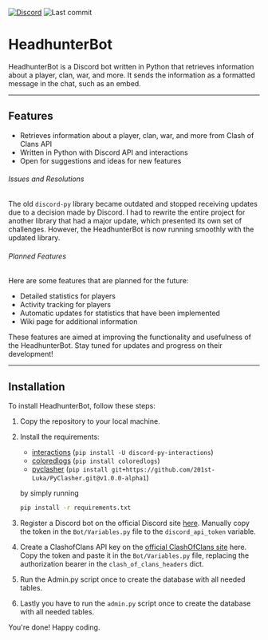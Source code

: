[![Discord][discord_shield]][discord_url] ![Last commit][last_commit_shield]

# HeadhunterBot

HeadhunterBot is a Discord bot written in Python that retrieves information about a player, clan, war, and more. It sends the information as a formatted message in the chat, such as an embed.

---

## Features

- Retrieves information about a player, clan, war, and more from Clash of Clans API
- Written in Python with Discord API and interactions
- Open for suggestions and ideas for new features


###### Issues and Resolutions

The old `discord-py` library became outdated and stopped receiving updates due to a decision made by Discord. I had to rewrite the entire project for another library that had a major update, which presented its own set of challenges. However, the HeadhunterBot is now running smoothly with the updated library.

###### Planned Features

Here are some features that are planned for the future:

- Detailed statistics for players
- Activity tracking for players
- Automatic updates for statistics that have been implemented
- Wiki page for additional information

These features are aimed at improving the functionality and usefulness of the HeadhunterBot. Stay tuned for updates and progress on their development!

---

## Installation

To install HeadhunterBot, follow these steps:

1. Copy the repository to your local machine.
2. Install the requirements: 
   - [interactions](https://pypi.org/project/discord-py-interactions/) (`pip install -U discord-py-interactions`) 
   - [coloredlogs](https://pypi.org/project/coloredlogs/) (`pip install coloredlogs`)
   - [pyclasher](https://github.com/201st-Luka/PyClasher.git@v1.0.0-alpha1) (`pip install git+https://github.com/201st-Luka/PyClasher.git@v1.0.0-alpha1`)
   
   by simply running
   
   ```bash
   pip install -r requirements.txt
   ```
   
3. Register a Discord bot on the official Discord site [here](https://discord.com/developers/applications). Manually copy the token in the `Bot/Variables.py` file to the `discord_api_token` variable.
4. Create a ClashofClans API key on the [official ClashOfClans site](https://developer.clashofclans.com/#/) here. Copy the token and paste it in the `Bot/Variables.py` file, replacing the authorization bearer in the `clash_of_clans_headers` dict.
5. Run the Admin.py script once to create the database with all needed tables.
6. Lastly you have to run the `admin.py` script once to create the database with all needed tables.

You're done! Happy coding.


<!---links--->
[discord_shield]: https://img.shields.io/badge/Discord-blue?logo=discord&logoColor=white
[discord_url]: https://discord.gg/j2PAF9Wru8
[last_commit_shield]: https://img.shields.io/github/last-commit/201st-Luka/HeadhunterBot